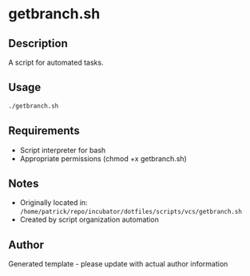 # getbranch.sh

## Description
A script for automated tasks.

## Usage
```bash
./getbranch.sh
```

## Requirements
- Script interpreter for bash
- Appropriate permissions (chmod +x getbranch.sh)

## Notes
- Originally located in: `/home/patrick/repo/incubator/dotfiles/scripts/vcs/getbranch.sh`
- Created by script organization automation

## Author
Generated template - please update with actual author information

